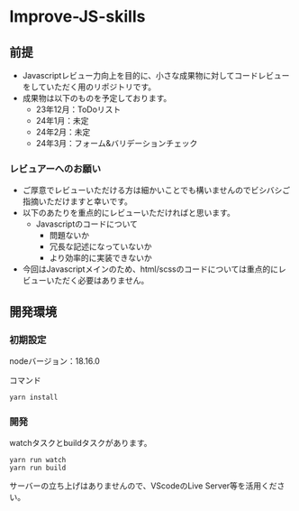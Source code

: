 # Improve-JS-skills

## 前提
- Javascriptレビュー力向上を目的に、小さな成果物に対してコードレビューをしていただく用のリポジトリです。
- 成果物は以下のものを予定しております。
  - 23年12月：ToDoリスト
  - 24年1月：未定
  - 24年2月：未定
  - 24年3月：フォーム&バリデーションチェック

### レビュアーへのお願い
- ご厚意でレビューいただける方は細かいことでも構いませんのでビシバシご指摘いただけますと幸いです。
- 以下のあたりを重点的にレビューいただければと思います。
  - Javascriptのコードについて
    - 問題ないか
    - 冗長な記述になっていないか
    - より効率的に実装できないか
- 今回はJavascriptメインのため、html/scssのコードについては重点的にレビューいただく必要はありません。

## 開発環境
### 初期設定
nodeバージョン：18.16.0

コマンド
```node
yarn install
```

### 開発
watchタスクとbuildタスクがあります。
```node
yarn run watch
yarn run build
```
サーバーの立ち上げはありませんので、VScodeのLive Server等を活用ください。

